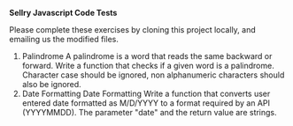 
**Sellry Javascript Code Tests**

Please complete these exercises by cloning this project locally, and emailing us the modified files.

 1. Palindrome A palindrome is a word that reads the same backward or forward.
	Write a function that checks if a given word is a palindrome. Character case should be ignored, non alphanumeric characters should also be ignored.
 2. Date Formatting
Date Formatting Write a function that converts user entered date formatted as M/D/YYYY to a format required by an API (YYYYMMDD). The parameter "date" and the return value are strings.
